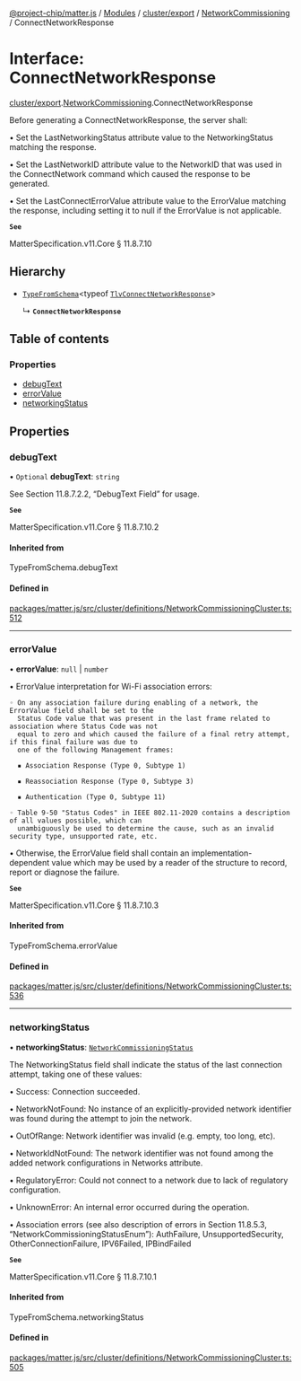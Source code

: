 [@project-chip/matter.js](../README.md) / [Modules](../modules.md) / [cluster/export](../modules/cluster_export.md) / [NetworkCommissioning](../modules/cluster_export.NetworkCommissioning.md) / ConnectNetworkResponse

# Interface: ConnectNetworkResponse

[cluster/export](../modules/cluster_export.md).[NetworkCommissioning](../modules/cluster_export.NetworkCommissioning.md).ConnectNetworkResponse

Before generating a ConnectNetworkResponse, the server shall:

  • Set the LastNetworkingStatus attribute value to the NetworkingStatus matching the response.

  • Set the LastNetworkID attribute value to the NetworkID that was used in the ConnectNetwork command which
    caused the response to be generated.

  • Set the LastConnectErrorValue attribute value to the ErrorValue matching the response, including setting it
    to null if the ErrorValue is not applicable.

**`See`**

MatterSpecification.v11.Core § 11.8.7.10

## Hierarchy

- [`TypeFromSchema`](../modules/tlv_export.md#typefromschema)\<typeof [`TlvConnectNetworkResponse`](../modules/cluster_export.NetworkCommissioning.md#tlvconnectnetworkresponse)\>

  ↳ **`ConnectNetworkResponse`**

## Table of contents

### Properties

- [debugText](cluster_export.NetworkCommissioning.ConnectNetworkResponse.md#debugtext)
- [errorValue](cluster_export.NetworkCommissioning.ConnectNetworkResponse.md#errorvalue)
- [networkingStatus](cluster_export.NetworkCommissioning.ConnectNetworkResponse.md#networkingstatus)

## Properties

### debugText

• `Optional` **debugText**: `string`

See Section 11.8.7.2.2, “DebugText Field” for usage.

**`See`**

MatterSpecification.v11.Core § 11.8.7.10.2

#### Inherited from

TypeFromSchema.debugText

#### Defined in

[packages/matter.js/src/cluster/definitions/NetworkCommissioningCluster.ts:512](https://github.com/project-chip/matter.js/blob/2d9f2165d2672864fda3496a6d0d5f93597f82c6/packages/matter.js/src/cluster/definitions/NetworkCommissioningCluster.ts#L512)

___

### errorValue

• **errorValue**: ``null`` \| `number`

• ErrorValue interpretation for Wi-Fi association errors:

    ◦ On any association failure during enabling of a network, the ErrorValue field shall be set to the
      Status Code value that was present in the last frame related to association where Status Code was not
      equal to zero and which caused the failure of a final retry attempt, if this final failure was due to
      one of the following Management frames:

      ▪ Association Response (Type 0, Subtype 1)

      ▪ Reassociation Response (Type 0, Subtype 3)

      ▪ Authentication (Type 0, Subtype 11)

    ◦ Table 9-50 "Status Codes" in IEEE 802.11-2020 contains a description of all values possible, which can
      unambiguously be used to determine the cause, such as an invalid security type, unsupported rate, etc.

  • Otherwise, the ErrorValue field shall contain an implementation-dependent value which may be used by a
    reader of the structure to record, report or diagnose the failure.

**`See`**

MatterSpecification.v11.Core § 11.8.7.10.3

#### Inherited from

TypeFromSchema.errorValue

#### Defined in

[packages/matter.js/src/cluster/definitions/NetworkCommissioningCluster.ts:536](https://github.com/project-chip/matter.js/blob/2d9f2165d2672864fda3496a6d0d5f93597f82c6/packages/matter.js/src/cluster/definitions/NetworkCommissioningCluster.ts#L536)

___

### networkingStatus

• **networkingStatus**: [`NetworkCommissioningStatus`](../enums/cluster_export.NetworkCommissioning.NetworkCommissioningStatus.md)

The NetworkingStatus field shall indicate the status of the last connection attempt, taking one of these
values:

  • Success: Connection succeeded.

  • NetworkNotFound: No instance of an explicitly-provided network identifier was found during the attempt
    to join the network.

  • OutOfRange: Network identifier was invalid (e.g. empty, too long, etc).

  • NetworkIdNotFound: The network identifier was not found among the added network configurations in
    Networks attribute.

  • RegulatoryError: Could not connect to a network due to lack of regulatory configuration.

  • UnknownError: An internal error occurred during the operation.

  • Association errors (see also description of errors in Section 11.8.5.3,
    “NetworkCommissioningStatusEnum”): AuthFailure, UnsupportedSecurity, OtherConnectionFailure, IPV6Failed,
    IPBindFailed

**`See`**

MatterSpecification.v11.Core § 11.8.7.10.1

#### Inherited from

TypeFromSchema.networkingStatus

#### Defined in

[packages/matter.js/src/cluster/definitions/NetworkCommissioningCluster.ts:505](https://github.com/project-chip/matter.js/blob/2d9f2165d2672864fda3496a6d0d5f93597f82c6/packages/matter.js/src/cluster/definitions/NetworkCommissioningCluster.ts#L505)
